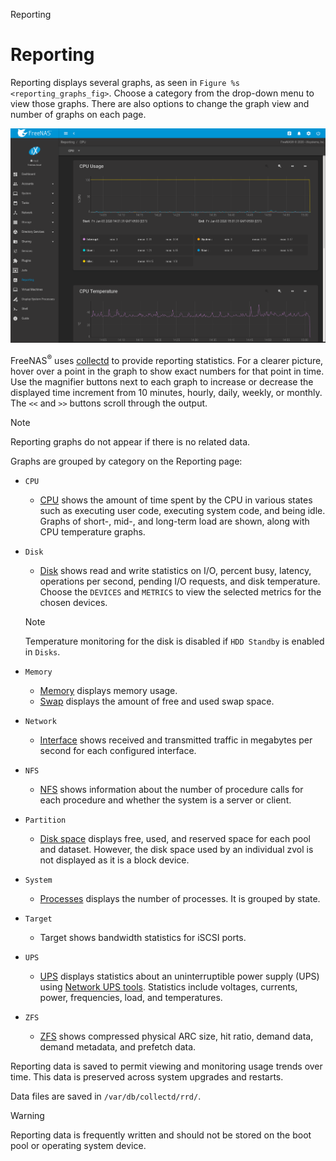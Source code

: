 <div class="index">

Reporting

</div>

Reporting
=========

Reporting displays several graphs, as seen in
`Figure %s <reporting_graphs_fig>`. Choose a category from the drop-down
menu to view those graphs. There are also options to change the graph
view and number of graphs on each page.

<div id="reporting_graphs_fig">

![Reporting Graphs](images/reporting.png)

</div>

FreeNAS<sup>®</sup> uses [collectd](https://collectd.org/) to provide
reporting statistics. For a clearer picture, hover over a point in the
graph to show exact numbers for that point in time. Use the magnifier
buttons next to each graph to increase or decrease the displayed time
increment from 10 minutes, hourly, daily, weekly, or monthly. The `<<`
and `>>` buttons scroll through the output.

<div class="note">

<div class="title">

Note

</div>

Reporting graphs do not appear if there is no related data.

</div>

Graphs are grouped by category on the Reporting page:

-   `CPU`

    -   [CPU](https://collectd.org/wiki/index.php/Plugin:CPU) shows the
        amount of time spent by the CPU in various states such as
        executing user code, executing system code, and being idle.
        Graphs of short-, mid-, and long-term load are shown, along with
        CPU temperature graphs.

-   `Disk`

    -   [Disk](https://collectd.org/wiki/index.php/Plugin:Disk) shows
        read and write statistics on I/O, percent busy, latency,
        operations per second, pending I/O requests, and disk
        temperature. Choose the `DEVICES` and `METRICS` to view the
        selected metrics for the chosen devices.

    <div class="note">

    <div class="title">

    Note

    </div>

    Temperature monitoring for the disk is disabled if `HDD Standby` is
    enabled in `Disks`.

    </div>

-   `Memory`

    -   [Memory](https://collectd.org/wiki/index.php/Plugin:Memory)
        displays memory usage.
    -   [Swap](https://collectd.org/wiki/index.php/Plugin:Swap) displays
        the amount of free and used swap space.

-   `Network`

    -   [Interface](https://collectd.org/wiki/index.php/Plugin:Interface)
        shows received and transmitted traffic in megabytes per second
        for each configured interface.

-   `NFS`

    -   [NFS](https://collectd.org/wiki/index.php/Plugin:NFS) shows
        information about the number of procedure calls for each
        procedure and whether the system is a server or client.

-   `Partition`

    -   [Disk space](https://collectd.org/wiki/index.php/Plugin:DF)
        displays free, used, and reserved space for each pool and
        dataset. However, the disk space used by an individual zvol is
        not displayed as it is a block device.

-   `System`

    -   [Processes](https://collectd.org/wiki/index.php/Plugin:Processes)
        displays the number of processes. It is grouped by state.

-   `Target`

    -   Target shows bandwidth statistics for iSCSI ports.

-   `UPS`

    -   [UPS](https://collectd.org/wiki/index.php/Plugin:NUT) displays
        statistics about an uninterruptible power supply (UPS) using
        [Network UPS tools](https://networkupstools.org/). Statistics
        include voltages, currents, power, frequencies, load, and
        temperatures.

-   `ZFS`

    -   [ZFS](https://collectd.org/wiki/index.php/Plugin:ZFS_ARC) shows
        compressed physical ARC size, hit ratio, demand data, demand
        metadata, and prefetch data.

Reporting data is saved to permit viewing and monitoring usage trends
over time. This data is preserved across system upgrades and restarts.

Data files are saved in `/var/db/collectd/rrd/`.

<div class="warning">

<div class="title">

Warning

</div>

Reporting data is frequently written and should not be stored on the
boot pool or operating system device.

</div>
